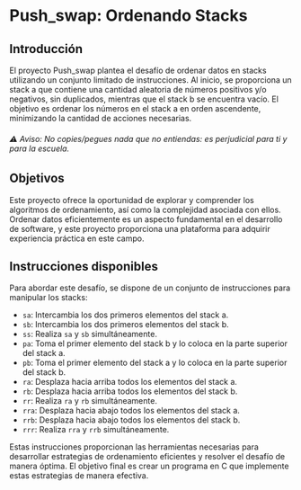 # Push_swap: Ordenando Stacks

## Introducción
El proyecto Push_swap plantea el desafío de ordenar datos en stacks utilizando un conjunto limitado de instrucciones. Al inicio, se proporciona un stack a que contiene una cantidad aleatoria de números positivos y/o negativos, sin duplicados, mientras que el stack b se encuentra vacío. El objetivo es ordenar los números en el stack a en orden ascendente, minimizando la cantidad de acciones necesarias.

###### ⚠️ Aviso: No copies/pegues nada que no entiendas: es perjudicial para ti y para la escuela.

## Objetivos
Este proyecto ofrece la oportunidad de explorar y comprender los algoritmos de ordenamiento, así como la complejidad asociada con ellos. Ordenar datos eficientemente es un aspecto fundamental en el desarrollo de software, y este proyecto proporciona una plataforma para adquirir experiencia práctica en este campo.

## Instrucciones disponibles
Para abordar este desafío, se dispone de un conjunto de instrucciones para manipular los stacks:
- `sa`: Intercambia los dos primeros elementos del stack a.
- `sb`: Intercambia los dos primeros elementos del stack b.
- `ss`: Realiza `sa` y `sb` simultáneamente.
- `pa`: Toma el primer elemento del stack b y lo coloca en la parte superior del stack a.
- `pb`: Toma el primer elemento del stack a y lo coloca en la parte superior del stack b.
- `ra`: Desplaza hacia arriba todos los elementos del stack a.
- `rb`: Desplaza hacia arriba todos los elementos del stack b.
- `rr`: Realiza `ra` y `rb` simultáneamente.
- `rra`: Desplaza hacia abajo todos los elementos del stack a.
- `rrb`: Desplaza hacia abajo todos los elementos del stack b.
- `rrr`: Realiza `rra` y `rrb` simultáneamente.

Estas instrucciones proporcionan las herramientas necesarias para desarrollar estrategias de ordenamiento eficientes y resolver el desafío de manera óptima. El objetivo final es crear un programa en C que implemente estas estrategias de manera efectiva.
